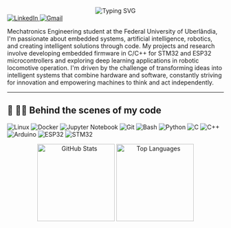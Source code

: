<div align="center">
  <img src="https://readme-typing-svg.demolab.com?font=Fira+Code&size=32&duration=3000&pause=1000&color=58A6FF&center=true&vCenter=true&width=600&lines=~%24+Hello+world!;I+am+Guilherme+Lazzarini+_&repeat=true&multiline=false" alt="Typing SVG" />
</div>

<a href="https://www.linkedin.com/in/guilherme-maximiano-s-lazzarini-b26a9b277/">
  <img src="https://img.shields.io/badge/LinkedIn-0A66C2?style=for-the-badge&logo=linkedin&logoColor=white" alt="LinkedIn" />
</a> 
<a href="mailto:gmslazzarini@gmail.com">
  <img src="https://img.shields.io/badge/Gmail-000000?style=for-the-badge&logo=gmail&logoColor=white" alt="Gmail" />
</a>


Mechatronics Engineering student at the Federal University of Uberlândia, I'm passionate about embedded systems, artificial intelligence, robotics, and creating intelligent solutions through code. My projects and research involve developing embedded firmware in C/C++ for STM32 and ESP32 microcontrollers and exploring deep learning applications in robotic locomotive operation. I'm driven by the challenge of transforming ideas into intelligent systems that combine hardware and software, constantly striving for innovation and empowering machines to think and act independently.

---

## 🤖 👨‍💻 Behind the scenes of my code 

![Linux](https://img.shields.io/badge/Linux-808080?style=for-the-badge&logo=linux&logoColor=black)
![Docker](https://img.shields.io/badge/Docker-2496ED?style=for-the-badge&logo=docker&logoColor=white)
![Jupyter Notebook](https://img.shields.io/badge/Jupyter-FFA500?style=for-the-badge&logo=jupyter&logoColor=white)
![Git](https://img.shields.io/badge/Git-F05032?style=for-the-badge&logo=git&logoColor=white)
![Bash](https://img.shields.io/badge/Bash-4EAA25?style=for-the-badge&logo=gnubash&logoColor=white)
![Python](https://img.shields.io/badge/Python-3776AB?style=for-the-badge&logo=python&logoColor=white)
![C](https://img.shields.io/badge/C-00599C?style=for-the-badge&logo=c&logoColor=black)
![C++](https://img.shields.io/badge/C++-00599C?style=for-the-badge&logo=c%2B%2B&logoColor=white)
![Arduino](https://img.shields.io/badge/Arduino-00979D?style=for-the-badge&logo=arduino&logoColor=white)
![ESP32](https://img.shields.io/badge/ESP32-2F2F2F?style=for-the-badge&logo=espressif&logoColor=white)
![STM32](https://img.shields.io/badge/STM32-03234B?style=for-the-badge&logo=stmicroelectronics&logoColor=white)

<div align="center">
  <img src="https://github-readme-stats.vercel.app/api?username=GuilhermeAsura&show_icons=true&theme=tokyonight" alt="GitHub Stats" height="180" />
  <img src="https://github-readme-stats.vercel.app/api/top-langs/?username=GuilhermeAsura&layout=compact&theme=tokyonight" alt="Top Languages" height="180" />
</div>